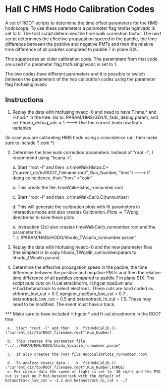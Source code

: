 # Hall C HMS Hodo Calibration Codes

A set of ROOT scripts to determine the time offset parameters for the HMS hodoscope. To use these parameters a  parameter flag htofusinginvadc is set to 0. The first script determines the time walk correction factor. The next script determines the effective propagation speeed in the paddle, the time difference between the positive and negative PMTs and then the relative time difference of all paddles compared to paddle 7 in plane S1X.


This supercedes an older calibration code. The parameters from that code are
used if a parameter flag htofusinginvadc is set to 1. 

The two codes have different parameters and it is possible to switch between the parameters of the two calibration codes using the  parameter flag htofusinginvadc


## Instructions

1. Replay the data with htofusinginvadc=0 and need to have T.hms.* and H.hod.* in the tree. 
   Go to: PARAM/HMS/GEN/h_fadc_debug.param, and set hhodo_debug_adc = 1 --->  Use the correct hodo raw leafs variables 

(In case you are calibrating HMS hodo using a coincidence run, then make sure to include T.coin.*)


2. Determine the time walk correction parameters. Instead of "root -l", I recommend using "hcana -l".

     a. Start "root -l" and then  .x timeWalkHistos.C+("current_dir/to/ROOT_filename.root", Run_Number, "hms") ---> If doing coincidence, then "hms"->"coin"

     b. This creats the file: timeWalkHistos_runnumber.root

     c. Start "root -l" and then .x timeWalkCalib.C(runnumber)

     d. This will generate the calibration plots with fit parameters in interactive mode and also creates Calibration_Plots -> TWpng directories to save these plots

     e. Instruction (2c) also creates timeWalkCalib_runnumber.root and the parameter file "../../PARAM/HMS/HODO/hhodo_TWcalib_runnumber.param"

3.  Replay the data with htofusinginvadc=0 and the new parameter files (the simplest is to copy hhodo_TWcalib_runnumber.param to hhodo_TWcalib.param).

4. Determine the effective propagation speed in the paddle, the time difference between the positive and negative PMTs and then the relative time difference of all paddles compared to paddle 7 in plane S1X. The script puts cuts on H.cal.etracknorm, H.hgcer.npeSum and H.hod.betanotrack to select electrons. These cuts are hard coded as  etrknrm_low_cut = 0.7, npngcer_npeSum_low_cut = 0.7 , betanotrack_low_cut = 0.5 and betanotrack_hi_cut = 1.5. These may need to be modified. The event must have a track. 

*** Make sure to have included H.hgcer.* and H.cal.etracknorm in the ROOT tree

     a.  Start "root -l" and then  .x  fitHodoCalib.C+("current_dir/to/ROOT_filename.root",Run_Number)

     b.  This creates the parameter file "../../PARAM/HMS/HODO/hhodo_Vpcalib_runnumber.param"

     c.  It also creates the root file HodoCalibPlots_runnumber.root

     d.  To analyze cosmic data :  .x  fitHodoCalib.C+("current_dir/to/ROOT_filename.root",Run_Number,kTRUE)
     e. For cosmic data the speed of light is set to -30 cm/ns and the PID cut is just on P.hod.betanotrack with the default of betanotrack_low_cut = -1.2 and betanotrack_hi_cut = -.7

